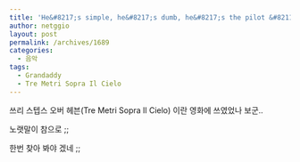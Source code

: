 ```yaml
---
title: 'He&#8217;s simple, he&#8217;s dumb, he&#8217;s the pilot &#8211; Grandaddy'
author: netggio
layout: post
permalink: /archives/1689
categories:
  - 음악
tags:
  - Grandaddy
  - Tre Metri Sopra Il Cielo
---
```

  
  
  
쓰리 스텝스 오버 헤븐(Tre Metri Sopra Il Cielo) 이란 영화에 쓰였었나 보군..  
  
노랫말이 참으로 ;;  
  
한번 찾아 봐야 겠네 ;;